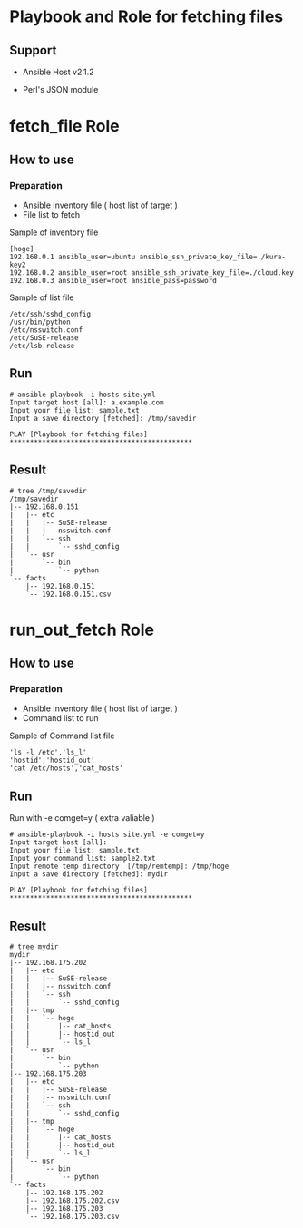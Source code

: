 # Playbook and Role for fetching files
## Support
- Ansible Host v2.1.2
* Perl's JSON module

# fetch_file Role
##  How to use

### Preparation

* Ansible Inventory file ( host list of target )
* File list to fetch

Sample of inventory file
```
[hoge]
192.168.0.1 ansible_user=ubuntu ansible_ssh_private_key_file=./kura-key2
192.168.0.2 ansible_user=root ansible_ssh_private_key_file=./cloud.key
192.168.0.3 ansible_user=root ansible_pass=password
```

Sample of list file
```
/etc/ssh/sshd_config
/usr/bin/python
/etc/nsswitch.conf
/etc/SuSE-release
/etc/lsb-release

```

## Run

```
# ansible-playbook -i hosts site.yml
Input target host [all]: a.example.com
Input your file list: sample.txt
Input a save directory [fetched]: /tmp/savedir

PLAY [Playbook for fetching files] *********************************************

``` 

## Result

```
# tree /tmp/savedir
/tmp/savedir
|-- 192.168.0.151
|   |-- etc
|   |   |-- SuSE-release
|   |   |-- nsswitch.conf
|   |   `-- ssh
|   |       `-- sshd_config
|   `-- usr
|       `-- bin
|           `-- python
`-- facts
    |-- 192.168.0.151
    `-- 192.168.0.151.csv

```

# run_out_fetch Role
##  How to use
### Preparation

* Ansible Inventory file ( host list of target )
* Command list to run

Sample of Command list file
```
'ls -l /etc','ls_l'
'hostid','hostid_out'
'cat /etc/hosts','cat_hosts'

```

## Run

Run with -e comget=y ( extra valiable ) 

```
# ansible-playbook -i hosts site.yml -e comget=y
Input target host [all]:
Input your file list: sample.txt
Input your command list: sample2.txt
Input remote temp directory  [/tmp/remtemp]: /tmp/hoge
Input a save directory [fetched]: mydir

PLAY [Playbook for fetching files] *********************************************

``` 

## Result
```
# tree mydir
mydir
|-- 192.168.175.202
|   |-- etc
|   |   |-- SuSE-release
|   |   |-- nsswitch.conf
|   |   `-- ssh
|   |       `-- sshd_config
|   |-- tmp
|   |   `-- hoge
|   |       |-- cat_hosts
|   |       |-- hostid_out
|   |       `-- ls_l
|   `-- usr
|       `-- bin
|           `-- python
|-- 192.168.175.203
|   |-- etc
|   |   |-- SuSE-release
|   |   |-- nsswitch.conf
|   |   `-- ssh
|   |       `-- sshd_config
|   |-- tmp
|   |   `-- hoge
|   |       |-- cat_hosts
|   |       |-- hostid_out
|   |       `-- ls_l
|   `-- usr
|       `-- bin
|           `-- python
`-- facts
    |-- 192.168.175.202
    |-- 192.168.175.202.csv
    |-- 192.168.175.203
    `-- 192.168.175.203.csv
```

